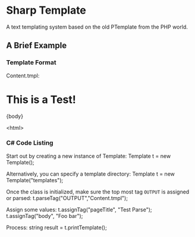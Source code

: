 # Sharp Template
 A text templating system based on the old PTemplate from the PHP world.

## A Brief Example

### Template Format

 Content.tmpl:
	<html>
		<head>
			<title>{pageTitle}</title>
		</head>
		<body>
			<h1>This is a Test!</h1>
			<p>{body}</p>
		</body>
	&lt;html&gt;


### C# Code Listing  

 Start out by creating a new instance of Template:
	Template t = new Template();

 Alternatively, you can specify a template directory: 
	Template t = new Template("templates");

 Once the class is initialized, make sure the top most tag `OUTPUT` is assigned or parsed:
	t.parseTag("OUTPUT","Content.tmpl");	

 Assign some values:
	t.assignTag("pageTitle", "Test Parse");
	t.assignTag("body", "Foo bar");

 Process:
	string result = t.printTemplate();

